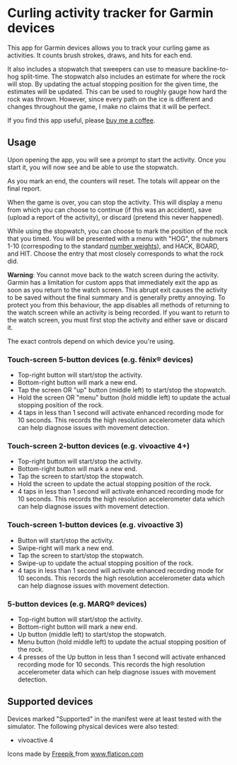 # Curling activity tracker for Garmin devices

This app for Garmin devices allows you to track your curling game as activities.
It counts brush strokes, draws, and hits for each end.

It also includes a stopwatch that sweepers can use to measure backline-to-hog split-time.
The stopwatch also includes an estimate for where the rock will stop.
By updating the actual stopping position for the given time, the estimates will be updated.
This can be used to roughly gauge how hard the rock was thrown.
However, since every path on the ice is different and changes throughout the game, I make no claims that it will be perfect.

If you find this app useful, please [buy me a coffee](https://ko-fi.com/philmitchell).

## Usage

Upon opening the app, you will see a prompt to start the activity.
Once you start it, you will now see and be able to use the stopwatch.

As you mark an end, the counters will reset.
The totals will appear on the final report.

When the game is over, you can stop the activity.
This will display a menu from which you can choose to continue (if this was an accident), save (upload a report of the activity), or discard (pretend this never happened).

While using the stopwatch, you can choose to mark the position of the rock that you timed.
You will be presented with a menu with "HOG", the nubmers 1-10 (correspoding to the standard [number weights](https://en.wikipedia.org/wiki/Glossary_of_curling)), and HACK, BOARD, and HIT.
Choose the entry that most closely corresponds to what the rock did.

**Warning**:
You cannot move back to the watch screen during the activity.
Garmin has a limitation for custom apps that immediately exit the app as soon as you return to the watch screen.
This abrupt exit causes the activity to be saved without the final summary and is generally pretty annoying.
To protect you from this behaviour, the app disables all methods of returning to the watch screen while an activity is being recorded.
If you want to return to the watch screen, you must first stop the activity and either save or discard it.

The exact controls depend on which device you're using.

### Touch-screen 5-button devices (e.g. fēnix® devices)

- Top-right button will start/stop the activity.
- Bottom-right button will mark a new end.
- Tap the screen OR "up" button (middle left) to start/stop the stopwatch.
- Hold the screen OR "menu" button (hold middle left) to update the actual stopping position of the rock.
- 4 taps in less than 1 second will activate enhanced recording mode for 10 seconds.
  This records the high resolution accelerometer data which can help diagnose issues with movement detection.

### Touch-screen 2-button devices (e.g. vivoactive 4+)

- Top-right button will start/stop the activity.
- Bottom-right button will mark a new end.
- Tap the screen to start/stop the stopwatch.
- Hold the screen to update the actual stopping position of the rock.
- 4 taps in less than 1 second will activate enhanced recording mode for 10 seconds.
  This records the high resolution accelerometer data which can help diagnose issues with movement detection.

### Touch-screen 1-button devices (e.g. vivoactive 3)

- Button will start/stop the activity.
- Swipe-right will mark a new end.
- Tap the screen to start/stop the stopwatch.
- Swipe-up to update the actual stopping position of the rock.
- 4 taps in less than 1 second will activate enhanced recording mode for 10 seconds.
  This records the high resolution accelerometer data which can help diagnose issues with movement detection.

### 5-button devices (e.g. MARQ® devices)

- Top-right button will start/stop the activity.
- Bottom-right button will mark a new end.
- Up button (middle left) to start/stop the stopwatch.
- Menu button (hold middle left) to update the actual stopping position of the rock.
- 4 presses of the Up button in less than 1 second will activate enhanced recording mode for 10 seconds.
  This records the high resolution accelerometer data which can help diagnose issues with movement detection.

## Supported devices

Devices marked "Supported" in the manifest were at least tested with the simulator.
The following physical devices were also tested:

- vivoactive 4

<div>Icons made by <a href="https://www.flaticon.com/authors/freepik" title="Freepik"> Freepik </a> from <a href="https://www.flaticon.com/" title="Flaticon">www.flaticon.com</a></div>